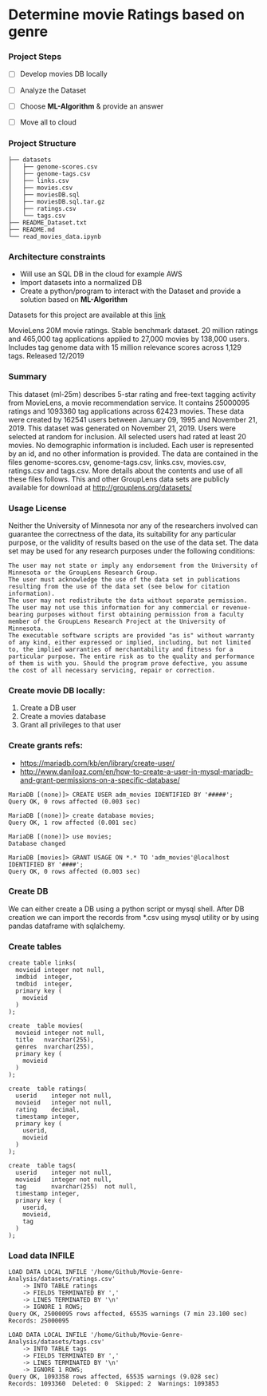 # Determine movie Ratings based on genre

### Project Steps

- [ ] Develop movies DB locally
- [ ] Analyze the Dataset
- [ ] Choose **ML-Algorithm** & provide an answer
- [ ] Move all to cloud


### Project Structure

```buildoutcfg
├── datasets
│   ├── genome-scores.csv
│   ├── genome-tags.csv
│   ├── links.csv
│   ├── movies.csv
│   ├── moviesDB.sql
│   ├── moviesDB.sql.tar.gz
│   ├── ratings.csv
│   └── tags.csv
├── README_Dataset.txt
├── README.md
└── read_movies_data.ipynb
```

### Architecture constraints

* Will use an SQL DB in the cloud for example AWS
* Import datasets into a normalized DB
* Create a python/program to interact with the Dataset and provide a solution based on **ML-Algorithm**

Datasets for this project are available at this [link](https://grouplens.org/datasets/movielens/)

MovieLens 20M movie ratings. Stable benchmark dataset. 20 million ratings and 465,000 tag applications applied to 27,000 movies by 138,000 users. Includes tag genome data with 15 million relevance scores across 1,129 tags. Released 12/2019 


### Summary

This dataset (ml-25m) describes 5-star rating and free-text tagging activity from MovieLens, a movie recommendation service. It contains 25000095 ratings and 1093360 tag applications across 62423 movies. These data were created by 162541 users between January 09, 1995 and November 21, 2019. This dataset was generated on November 21, 2019.
Users were selected at random for inclusion. All selected users had rated at least 20 movies. No demographic information is included. Each user is represented by an id, and no other information is provided.
The data are contained in the files genome-scores.csv, genome-tags.csv, links.csv, movies.csv, ratings.csv and tags.csv. More details about the contents and use of all these files follows.
This and other GroupLens data sets are publicly available for download at http://grouplens.org/datasets/

### Usage License

Neither the University of Minnesota nor any of the researchers involved can guarantee the correctness of the data, its suitability for any particular purpose, or the validity of results based on the use of the data set. The data set may be used for any research purposes under the following conditions:

```
The user may not state or imply any endorsement from the University of Minnesota or the GroupLens Research Group.
The user must acknowledge the use of the data set in publications resulting from the use of the data set (see below for citation information).
The user may not redistribute the data without separate permission.
The user may not use this information for any commercial or revenue-bearing purposes without first obtaining permission from a faculty member of the GroupLens Research Project at the University of Minnesota.
The executable software scripts are provided "as is" without warranty of any kind, either expressed or implied, including, but not limited to, the implied warranties of merchantability and fitness for a particular purpose. The entire risk as to the quality and performance of them is with you. Should the program prove defective, you assume the cost of all necessary servicing, repair or correction.
```


### Create movie DB locally:

1. Create a DB user
2. Create a movies database
3. Grant all privileges to that user

### Create grants refs:
* https://mariadb.com/kb/en/library/create-user/
* http://www.daniloaz.com/en/how-to-create-a-user-in-mysql-mariadb-and-grant-permissions-on-a-specific-database/



```buildoutcfg
MariaDB [(none)]> CREATE USER adm_movies IDENTIFIED BY '#####';
Query OK, 0 rows affected (0.003 sec)

MariaDB [(none)]> create database movies;
Query OK, 1 row affected (0.001 sec)

MariaDB [(none)]> use movies;
Database changed

MariaDB [movies]> GRANT USAGE ON *.* TO 'adm_movies'@localhost IDENTIFIED BY '####';
Query OK, 0 rows affected (0.003 sec)
```

### Create DB

We can either create a DB using a python script or mysql shell.
After DB creation we can import the records from *.csv using mysql utility or by using pandas dataframe with
sqlalchemy.

### Create tables 

```buildoutcfg
create table links(
  movieid integer not null,
  imdbid  integer,
  tmdbid  integer,
  primary key (
    movieid
  )
);

create  table movies(
  movieid integer not null,
  title   nvarchar(255),
  genres  nvarchar(255),
  primary key (
    movieid
  )
);

create  table ratings(
  userid    integer not null,
  movieid   integer not null,
  rating    decimal,
  timestamp integer,
  primary key (
    userid,
    movieid
  )
);

create  table tags(
  userid    integer not null,
  movieid   integer not null,
  tag       nvarchar(255)  not null,
  timestamp integer,
  primary key (
    userid,
    movieid,
    tag
  )
);
```

### Load data INFILE

```buildoutcfg
LOAD DATA LOCAL INFILE '/home/Github/Movie-Genre-Analysis/datasets/ratings.csv' 
    -> INTO TABLE ratings
    -> FIELDS TERMINATED BY ',' 
    -> LINES TERMINATED BY '\n'
    -> IGNORE 1 ROWS;
Query OK, 25000095 rows affected, 65535 warnings (7 min 23.100 sec)
Records: 25000095

LOAD DATA LOCAL INFILE '/home/Github/Movie-Genre-Analysis/datasets/tags.csv' 
    -> INTO TABLE tags
    -> FIELDS TERMINATED BY ',' 
    -> LINES TERMINATED BY '\n'
    -> IGNORE 1 ROWS;
Query OK, 1093358 rows affected, 65535 warnings (9.028 sec)
Records: 1093360  Deleted: 0  Skipped: 2  Warnings: 1093853
```